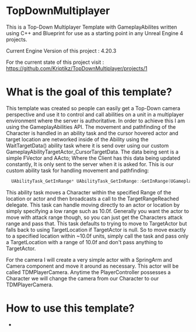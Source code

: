 # TopDownMultiplayer
This is a Top-Down Multiplayer Template with GameplayAbilites written using C++ and Blueprint for use as a starting point in any Unreal Engine 4 projects.

Current Engine Version of this project : 4.20.3

For the current state of this project visit : https://github.com/Kriptikz/TopDownMultiplayer/projects/1

# What is the goal of this template?
  This template was created so people can easily get a Top-Down camera perspective and use it to control and call abilities on a unit in a multiplayer environment where the server is authoritative. In order to achieve this I am using the GameplayAbilities API. The movement and pathfinding of the Character is handled in an ability task and the cursor hovered actor and target location are networked inside of the Ability using the WaitTargetData() ability task where it is send over using our custom GameplayAbilityTargetActor_CursorTargetData. The data being sent is a simple FVector and AActo; Where the Client has this data being updated constantly, It is only sent to the server when it is asked for.
This is our custom ability task for handling movement and pathfinding:
  
```C++
  UAbilityTask_GetInRange* UAbilityTask_GetInRange::GetInRange(UGameplayAbility* OwningAbility, FName TaskInstanceName, FVector TargetLocation, AActor* TargetActor)
```
  This ability task moves a Character within the specified Range of the location or actor and then broadcasts a call to the TargetRangeReached delegate.
  This task can handle moving directly to an actor or location by simply specifying a low range such as 10.0f. Generally you want the actor to move with attack range though, so you can just get the Characters attack range and pass that.
  This task defaults to trying to move to TargetActor but falls back to using TargetLocation if TargetActor is null. So to move exactly to a specified location within ~10.0f units, simply call the task and pass only a TargetLocation with a range of 10.0f and don't pass anything to TargetActor. 
  
  For the camera I will create a very simple actor with a SpringArm and Camera component and move it around as necessary. This actor will be called TDMPlayerCamera. Anytime the PlayerController possesses a Character we will change the camera from our Character to our TDMPlayerCamera.
  

# How to use this template?
-
